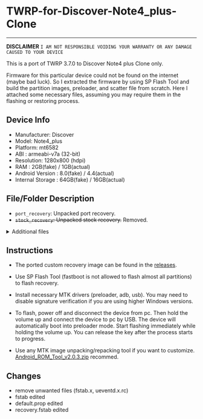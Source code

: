 # TWRP-for-Discover-Note4_plus-Clone
---

**DISCLAIMER**
`I AM NOT RESPONSIBLE VOIDING YOUR WARRANTY OR ANY DAMAGE CAUSED TO YOUR DEVICE`

This is a port of TWRP 3.7.0 to Discover Note4 plus Clone only.

Firmware for this particular device could not be found on the internet (maybe bad luck). So I extracted the firmware by using SP Flash Tool and build the partition images, preloader, and scatter file from scratch. Here I attached some necessary files, assuming you may require them in the flashing or restoring process. 

## Device Info
- Manufacturer: Discover
- Model: Note4_plus
- Platform: mt6582
- ABI : armeabi-v7a (32-bit)
- Resolution: 1280x800 (hdpi)
- RAM : 2GB(fake) / 1GB(actual)
- Android Version : 8.0(fake) / 4.4(actual)
- Internal Storage : 64GB(fake) / 16GB(actual)
 
## File/Folder Description
- `port_recovery`: Unpacked port recovery.
- ~~`stock_recovery`: Unpacked stock recovery.~~ Removed.

<details>
<summary>Additional files</summary>
- `MT6582_Android_scatter.txt`: Device memory structure file.
- `preloader_bird82_cwet_a_kk.bin`: Device partition index file.
- `boot_magisk.img`: Magisk patched stock boot.img
- `stock_recovery.img`: Extracted stock recovery image(ALPS.KK1.MP1.V2.10).
- ~~`twrp-3.7.0_9-0-tilapia.img`: Pre-build TWRP image. Use for porting.~~ Removed.
</details>


## Instructions

- The ported custom recovery image can be found in the [releases](https://github.com/thiwaK/TWRP-for-Discover-Note4_plus-Clone/releases).

- Use SP Flash Tool (fastboot is not allowed to flash almost all partitions) to flash recovery.

- Install necessary MTK drivers (preloader, adb, usb). You may need to disable signature verification if you are using higher Windows versions.

- To flash, power off and disconnect the device from pc. Then hold the volume up and connect the device to pc by USB. The device will automatically boot into preloader mode. Start flashing immediately while holding the volume up. You can release the key after the process starts to progress.

- Use any MTK image unpacking/repacking tool if you want to customize. [Android_ROM_Tool_v2.0.3.zip](https://download2268.mediafire.com/h6kjg21odziglCYkoeFkibhrztjT4pZvd_MsYMt7pZbWlKjpjRmlYfEt9a75C5H8ejdKK0c2jQnVbVPNNUka3KVzyYK5wzcuR04kfEjknPQany-12115CzdDbSOS19A_V2H_J2Yi9zAMgxYHH6EPJeuIoObXWAxrBdIqhwsNKGc6ytY/vgqe6w7sfxqd8ur/Android_ROM_Tool_v2.0.3.zip) recommed.



## Changes
- remove unwanted files (fstab.x, ueventd.x.rc)
- fstab edited
- default.prop edited
- recovery.fstab edited